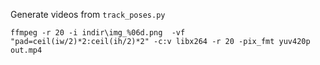 Generate videos from `track_poses.py`

```
ffmpeg -r 20 -i indir\img_%06d.png  -vf "pad=ceil(iw/2)*2:ceil(ih/2)*2" -c:v libx264 -r 20 -pix_fmt yuv420p out.mp4
```